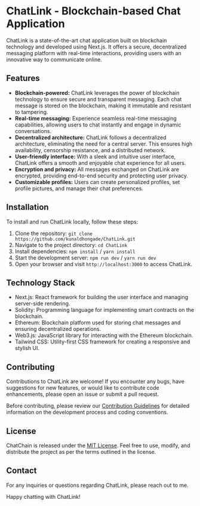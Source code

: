 # ChatLink - Blockchain-based Chat Application

ChatLink is a state-of-the-art chat application built on blockchain technology and developed using Next.js. It offers a secure, decentralized messaging platform with real-time interactions, providing users with an innovative way to communicate online.

## Features

- **Blockchain-powered:** ChatLink leverages the power of blockchain technology to ensure secure and transparent messaging. Each chat message is stored on the blockchain, making it immutable and resistant to tampering.
- **Real-time messaging:** Experience seamless real-time messaging capabilities, allowing users to chat instantly and engage in dynamic conversations.
- **Decentralized architecture:** ChatLink follows a decentralized architecture, eliminating the need for a central server. This ensures high availability, censorship resistance, and a distributed network.
- **User-friendly interface:** With a sleek and intuitive user interface, ChatLink offers a smooth and enjoyable chat experience for all users.
- **Encryption and privacy:** All messages exchanged on ChatLink are encrypted, providing end-to-end security and protecting user privacy.
- **Customizable profiles:** Users can create personalized profiles, set profile pictures, and manage their chat preferences.

## Installation

To install and run ChatLink locally, follow these steps:

1. Clone the repository: `git clone https://github.com/kunaldhongade/ChatLink.git`
2. Navigate to the project directory: `cd ChatLink`
3. Install dependencies: `npm install` / `yarn install`
4. Start the development server: `npm run dev` / `yarn run dev`
5. Open your browser and visit `http://localhost:3000` to access ChatLink.

## Technology Stack

- Next.js: React framework for building the user interface and managing server-side rendering.
- Solidity: Programming language for implementing smart contracts on the blockchain.
- Ethereum: Blockchain platform used for storing chat messages and ensuring decentralized operations.
- Web3.js: JavaScript library for interacting with the Ethereum blockchain.
- Tailwind CSS: Utility-first CSS framework for creating a responsive and stylish UI.

## Contributing

Contributions to ChatLink are welcome! If you encounter any bugs, have suggestions for new features, or would like to contribute code enhancements, please open an issue or submit a pull request.

Before contributing, please review our [Contribution Guidelines](CONTRIBUTING.md) for detailed information on the development process and coding conventions.

## License

ChatChain is released under the [MIT License](LICENSE). Feel free to use, modify, and distribute the project as per the terms outlined in the license.

## Contact

For any inquiries or questions regarding ChatLink, please reach out to me.

Happy chatting with ChatLink!

